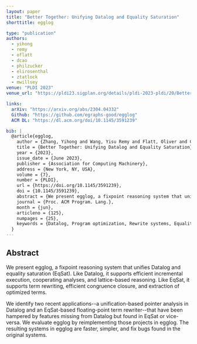 ```yaml
---
layout: paper
title: "Better Together: Unifying Datalog and Equality Saturation"
shorttitle: egglog

type: "publication"
authors:
  - yihong
  - remy
  - oflatt
  - dcao
  - philzucker
  - elirosenthal
  - ztatlock
  - mwillsey
venue: "PLDI 2023"
venue_url: "https://pldi23.sigplan.org/details/pldi-2023-pldi/20/Better-Together-Unifying-Datalog-and-Equality-Saturation"

links:
  arXiv: "https://arxiv.org/abs/2304.04332"
  Github: "https://github.com/egraphs-good/egglog"
  ACM DL: "https://dl.acm.org/doi/10.1145/3591239"

bib: |
  @article{egglog,
    author = {Zhang, Yihong and Wang, Yisu Remy and Flatt, Oliver and Cao, David and Zucker, Philip and Rosenthal, Eli and Tatlock, Zachary and Willsey, Max},
    title = {Better Together: Unifying Datalog and Equality Saturation},
    year = {2023},
    issue_date = {June 2023},
    publisher = {Association for Computing Machinery},
    address = {New York, NY, USA},
    volume = {7},
    number = {PLDI},
    url = {https://doi.org/10.1145/3591239},
    doi = {10.1145/3591239},
    abstract = {We present egglog, a fixpoint reasoning system that unifies Datalog and equality saturation (EqSat). Like Datalog, egglog supports efficient incremental execution, cooperating analyses, and lattice-based reasoning. Like EqSat, egglog supports term rewriting, efficient congruence closure, and extraction of optimized terms. We identify two recent applications -- a unification-based pointer analysis in Datalog and an EqSat-based floating-point term rewriter -- that have been hampered by features missing from Datalog but found in EqSat or vice-versa. We evaluate our system by reimplementing those projects in egglog. The resulting systems in egglog are faster, simpler, and fix bugs found in the original systems.},
    journal = {Proc. ACM Program. Lang.},
    month = {jun},
    articleno = {125},
    numpages = {25},
    keywords = {Datalog, Program optimization, Rewrite systems, Equality saturation}
  }
---
```


## Abstract

We present egglog, a fixpoint reasoning system that unifies Datalog and equality saturation (EqSat).
Like Datalog, it supports efficient incremental execution, cooperating analyses, and lattice-based reasoning.
Like EqSat, it supports term rewriting, efficient congruence closure, and extraction of optimized terms.

We identify two recent applications--a unification-based pointer analysis in
 Datalog and an EqSat-based floating-point term rewriter--that have been hampered
 by features missing from Datalog but found in EqSat or vice-versa.
We evaluate egglog by reimplementing those projects in egglog.
The resulting systems in egglog are faster, simpler, and fix bugs found in the original systems. 
